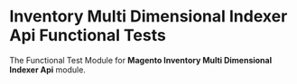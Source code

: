 # Inventory Multi Dimensional Indexer Api Functional Tests

The Functional Test Module for **Magento Inventory Multi Dimensional Indexer Api** module.
